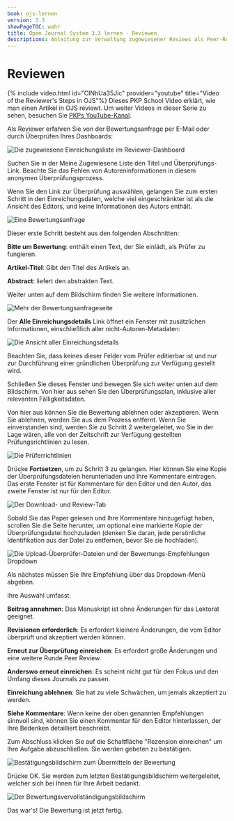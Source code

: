 ```yaml
---
book: ojs-lernen
version: 3.3
showPageTOC: wahr
title: Open Journal System 3.3 lernen - Reviewen
descriptions: Anleitung zur Verwaltung zugewiesener Reviews als Peer-Reviewer in OJS.
---
```


# Reviewen

{% include video.html id="CINhUa35Jic" provider="youtube" title="Video of the Reviewer's Steps in OJS"%}
Dieses PKP School Video erklärt, wie man einen Artikel in OJS reviewt. Um weiter Videos in dieser Serie zu sehen, besuchen Sie [PKPs YouTube-Kanal](https://www.youtube.com/playlist?list=PLg358gdRUrDUKJbWtr4bgy133_jwoiqoF).

Als Reviewer erfahren Sie von der Bewertungsanfrage per E-Mail oder durch Überprüfen Ihres Dashboards:

![Die zugewiesene Einreichungsliste im Reviewer-Dashboard](./assets/learning-ojs-3-rev-dashboard.png)

Suchen Sie in der Meine Zugewiesene Liste den Titel und Überprüfungs-Link. Beachte Sie das Fehlen von Autoreninformationen in diesem anonymen Überprüfungsprozess.

Wenn Sie den Link zur Überprüfung auswählen, gelangen Sie zum ersten Schritt in den Einreichungsdaten, welche viel eingeschränkter ist als die Ansicht des Editors, und keine Informationen des Autors enthält.

![Eine Bewertungsanfrage](./assets/learning-ojs-3-rev-step1.png)

Dieser erste Schritt besteht aus den folgenden Abschnitten:

**Bitte um Bewertung**: enthält einen Text, der Sie einlädt, als Prüfer zu fungieren.

**Artikel-Titel**: Gibt den Titel des Artikels an.

**Abstract**: liefert den abstrakten Text.

Weiter unten auf dem Bildschirm finden Sie weitere Informationen.

![Mehr der Bewertungsanfrageseite](./assets/learning-ojs-3-rev-step1-3.png)

Der **Alle Einreichungsdetails** Link öffnet ein Fenster mit zusätzlichen Informationen, einschließlich aller nicht-Autoren-Metadaten:

![Die Ansicht aller Einreichungsdetails](./assets/learning-ojs-3-rev-step1-2.png)

Beachten Sie, dass keines dieser Felder vom Prüfer editierbar ist und nur zur Durchführung einer gründlichen Überprüfung zur Verfügung gestellt wird.

Schließen Sie dieses Fenster und bewegen Sie sich weiter unten auf dem Bildschirm. Von hier aus sehen Sie den Überprüfungsplan, inklusive aller relevanten Fälligkeitsdaten.

Von hier aus können Sie die Bewertung ablehnen oder akzeptieren. Wenn Sie ablehnen, werden Sie aus dem Prozess entfernt. Wenn Sie einverstanden sind, werden Sie zu Schritt 2 weitergeleitet, wo Sie in der Lage wären, alle von der Zeitschrift zur Verfügung gestellten Prüfungsrichtlinien zu lesen.

![Die Prüferrichtlinien](./assets/learning-ojs-3-rev-step2.png)

Drücke **Fortsetzen**, um zu Schritt 3 zu gelangen. Hier können Sie eine Kopie der Überprüfungsdateien herunterladen und Ihre Kommentare eintragen. Das erste Fenster ist für Kommentare für den Editor und den Autor, das zweite Fenster ist nur für den Editor.

![Der Download- und Review-Tab](./assets/learning-ojs-3-rev-step3.png)

Sobald Sie das Paper gelesen und Ihre Kommentare hinzugefügt haben, scrollen Sie die Seite herunter, um optional eine markierte Kopie der Überprüfungsdatei hochzuladen (denken Sie daran, jede persönliche Identifikation aus der Datei zu entfernen, bevor Sie sie hochladen).

![Die Upload-Überprüfer-Dateien und der Bewertungs-Empfehlungen Dropdown](./assets/learning-ojs-3-rev-step3-1.png)

Als nächstes müssen Sie Ihre Empfehlung über das Dropdown-Menü abgeben.

Ihre Auswahl umfasst:

**Beitrag annehmen**: Das Manuskript ist ohne Änderungen für das Lektorat geeignet.

**Revisionen erforderlich**: Es erfordert kleinere Änderungen, die vom Editor überprüft und akzeptiert werden können.

**Erneut zur Überprüfung einreichen**: Es erfordert große Änderungen und eine weitere Runde Peer Review.

**Anderswo erneut einreichen**: Es scheint nicht gut für den Fokus und den Umfang dieses Journals zu passen.

**Einreichung ablehnen**: Sie hat zu viele Schwächen, um jemals akzeptiert zu werden.

**Siehe Kommentare**: Wenn keine der oben genannten Empfehlungen sinnvoll sind, können Sie einen Kommentar für den Editor hinterlassen, der Ihre Bedenken detailliert beschreibt.

Zum Abschluss klicken Sie auf die Schaltfläche "Rezension einreichen" um Ihre Aufgabe abzuschließen. Sie werden gebeten zu bestätigen.

![Bestätigungsbildschirm zum Übermitteln der Bewertung](./assets/learning-ojs-3-rev-step3-2.png)

Drücke OK. Sie werden zum letzten Bestätigungsbildschirm weitergeleitet, welcher sich bei Ihnen für Ihre Arbeit bedankt.

![Der Bewertungsvervollständigungsbildschirm](./assets/learning-ojs-3-rev-step4.png)

Das war's! Die Bewertung ist jetzt fertig.

